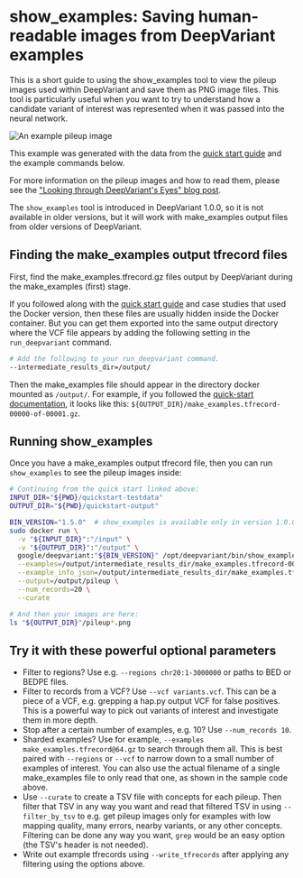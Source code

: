 # show_examples: Saving human-readable images from DeepVariant examples

This is a short guide to using the show_examples tool to view the pileup images
used within DeepVariant and save them as PNG image files. This tool is
particularly useful when you want to try to understand how a candidate variant
of interest was represented when it was passed into the neural network.

![An example pileup image](images/example_1.4.0.png)

This example was generated with the data from the
[quick start guide](deepvariant-quick-start.md) and the example commands below.

For more information on the pileup images and how to read them, please see the
["Looking through DeepVariant's Eyes" blog post](https://google.github.io/deepvariant/posts/2020-02-20-looking-through-deepvariants-eyes/).

The `show_examples` tool is introduced in DeepVariant 1.0.0, so it is not
available in older versions, but it will work with make_examples output files
from older versions of DeepVariant.

## Finding the make_examples output tfrecord files

First, find the make_examples.tfrecord.gz files output by DeepVariant during the
make_examples (first) stage.

If you followed along with the [quick start guide](deepvariant-quick-start.md)
and case studies that used the Docker version, then these files are usually
hidden inside the Docker container. But you can get them exported into the same
output directory where the VCF file appears by adding the following setting in
the `run_deepvariant` command.

```bash
# Add the following to your run_deepvariant command.
--intermediate_results_dir=/output/
```

Then the make_examples file should appear in the directory docker mounted as
`/output/`. For example, if you followed the
[quick-start documentation](deepvariant-quick-start.md), it looks like this:
`${OUTPUT_DIR}/make_examples.tfrecord-00000-of-00001.gz`.

## Running show_examples

Once you have a make_examples output tfrecord file, then you can run
`show_examples` to see the pileup images inside:

```bash
# Continuing from the quick start linked above:
INPUT_DIR="${PWD}/quickstart-testdata"
OUTPUT_DIR="${PWD}/quickstart-output"

BIN_VERSION="1.5.0"  # show_examples is available only in version 1.0.0 and later.
sudo docker run \
  -v "${INPUT_DIR}":"/input" \
  -v "${OUTPUT_DIR}":"/output" \
  google/deepvariant:"${BIN_VERSION}" /opt/deepvariant/bin/show_examples \
  --examples=/output/intermediate_results_dir/make_examples.tfrecord-00000-of-00001.gz \
  --example_info_json=/output/intermediate_results_dir/make_examples.tfrecord-00000-of-00001.gz.example_info.json \
  --output=/output/pileup \
  --num_records=20 \
  --curate

# And then your images are here:
ls "${OUTPUT_DIR}"/pileup*.png
```

## Try it with these powerful optional parameters

*   Filter to regions? Use e.g. `--regions chr20:1-3000000` or paths to BED or
    BEDPE files.
*   Filter to records from a VCF? Use `--vcf variants.vcf`. This can be a piece
    of a VCF, e.g. grepping a hap.py output VCF for false positives. This is a
    powerful way to pick out variants of interest and investigate them in more
    depth.
*   Stop after a certain number of examples, e.g. 10? Use `--num_records 10`.
*   Sharded examples? Use for example, `--examples make_examples.tfrecord@64.gz`
    to search through them all. This is best paired with `--regions` or `--vcf`
    to narrow down to a small number of examples of interest. You can also use
    the actual filename of a single make_examples file to only read that one, as
    shown in the sample code above.
*   Use `--curate` to create a TSV file with concepts for each pileup. Then
    filter that TSV in any way you want and read that filtered TSV in using
    `--filter_by_tsv` to e.g. get pileup images only for examples with low
    mapping quality, many errors, nearby variants, or any other concepts.
    Filtering can be done any way you want, `grep` would be an easy option (the
    TSV's header is not needed).
*   Write out example tfrecords using `--write_tfrecords` after applying any
    filtering using the options above.
